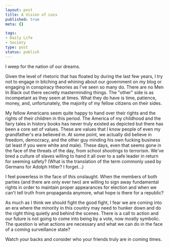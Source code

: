 ```yaml
--- 
layout: post
title: A Vision of Loss
published: true
meta: {}

tags: 
- Daily Life
- Society
type: post
status: publish
---
```

I weep for the nation of our dreams.

Given the level of rhetoric that has floated by during the last few years, I try not to engage in bitching and whining about our government on my blog or engaging in conspiracy theories as I've seen so many do. There are no Men In Black out there secretly masterminding things. The "other" side is as incompetant as they seem at times. What they do have is time, patience, money, and, unfortunately, the majority of my fellow citizens on their sides.

My fellow Americans seem quite happy to hand over their rights and the rights of their children in this period. The America of my childhood and the fairy tales in history books has never truly existed as depicted but there has been a core set of values. These are values that I know people of even my grandfather's era believed in. At some point, we actually did believe in freedom, democracy, and the other guy minding his own fucking business (at least if you were white and male). These days, even that seems gone in the face of the threats of the day, from school shootings to terrorism. We've bred a culture of slaves willing to hand it all over to a safe leader in return for seeming safety? (What is the translation of the term commonly used by Germans for Adolph Hitler? I forget...)

I feel powerless in the face of this onslaught. When the members of both parties (and there are only ever two) are willing to sign away fundamental rights in order to maintain proper appearances for election and when we can't tell truth from propaganda anymore, what hope is there for a republic?

As much as I think we should fight the good fight, I fear we are coming into an era where the minority in this country may need to hunker down and do the right thing quietly and behind the scenes. There is a call to action and our future is not going to come into being by a vote, now mostly symbolic. The question is what actions are necessary and what we can do in the face of a coming surveillance state?

Watch your backs and consider who your friends truly are in coming times.
